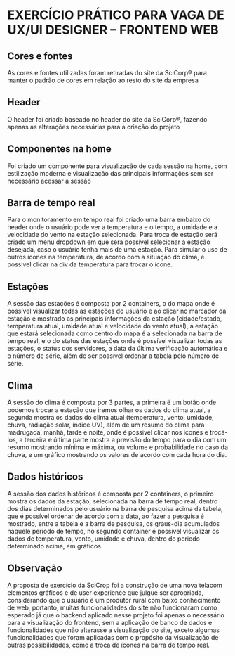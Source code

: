 # EXERCÍCIO PRÁTICO PARA VAGA DE UX/UI DESIGNER – FRONTEND WEB

## Cores e fontes

As cores e fontes utilizadas foram retiradas do site da SciCorp® para manter o padrão de cores em relação ao resto do site da empresa

## Header

O header foi criado baseado no header do site da SciCorp®, fazendo apenas as alterações necessárias para a criação do projeto

## Componentes na home

Foi criado um componente para visualização de cada sessão na home, com estilização moderna e visualização das principais informações sem ser necessário acessar a sessão

## Barra de tempo real

Para o monitoramento em tempo real foi criado uma barra embaixo do header onde o usuário pode ver a temperatura e o tempo, a umidade e a velocidade do vento na estação selecionada. Para troca de estação será criado um menu dropdown em que sera possível selecionar a estação desejada, caso o usuário tenha mais de uma estação. Para simular o uso de outros ícones na temperatura, de acordo com a situação do clima, é possivel clicar na div da temperatura para trocar o ícone.

## Estações

A sessão das estações é composta por 2 containers, o do mapa onde é possível visualizar todas as estações do usuário e ao clicar no marcador da estação é mostrado as principais informações da estação (cidade/estado, temperatura atual, umidade atual e velocidade do vento atual), a estação que estará selecionada como centro do mapa é a selecionada na barra de tempo real, e o do status das estações onde é possível visualizar todas as estações, o status dos servidores, a data da última verificação automática e o número de série, além de ser possível ordenar a tabela pelo número de série.

## Clima

A sessão do clima é composta por 3 partes, a primeira é um botão onde podemos trocar a estação que iremos olhar os dados do clima atual, a segunda mostra os dados do clima atual (temperatura, vento, umidade, chuva, radiação solar, índice UV), além de um resumo do clima para madrugada, manhã, tarde e noite, onde é possível clicar nos ícones e trocá-los, a terceira e última parte mostra a previsão do tempo para o dia com um resumo mostrando mínima e máxima, ou volume e probabilidade no caso da chuva, e um gráfico mostrando os valores de acordo com cada hora do dia.

## Dados históricos

A sessão dos dados históricos é composta por 2 containers, o primeiro mostra os dados da estação, selecionada na barra de tempo real, dentro dos dias determinados pelo usuário na barra de pesquisa acima da tabela, que é possível ordenar de acordo com a data, ao fazer a pesquisa é mostrado, entre a tabela e a barra de pesquisa, os graus-dia acumulados naquele periodo de tempo, no segundo container é possível visualizar os dados de temperatura, vento, umidade e chuva, dentro do periodo determinado acima, em gráficos.

## Observação

A proposta de exercício da SciCrop foi a construção de uma nova telacom elementos gráficos e de user experience que julgue ser apropriada, considerando que o usuário é um produtor rural com baixo conhecimento de web, portanto, muitas funcionalidades do site não funcionaram como esperado já que o backend aplicado nesse projeto foi apenas o necessário para a visualização do frontend, sem a aplicação de banco de dados e funcionalidades que não alterasse a visualização do site, exceto algumas funcionalidades que foram aplicadas com o propósito da visualização de outras possibilidades, como a troca de ícones na barra de tempo real.
